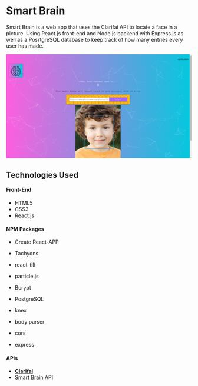 # Smart Brain

Smart Brain is a web app that uses the Clarifai API to locate a face in a picture. Using  React.js front-end and Node.js backend with Express.js as well as a PosrtgreSQL database to keep track of how many entries every user has made.

![1649774249549.png](image/README/1649774249549.png)

## Technologies Used

#### Front-End

* HTML5
* CSS3
* React.js

#### NPM Packages

* Create React-APP

* Tachyons

* react-tilt

* particle.js

* Bcrypt

* PostgreSQL

* knex

* body parser

* cors

* express


 #### APIs

* [**Clarifai**](https://www.clarifai.com/)
* [Smart Brain API](https://github.com/mdammar786/SmartBrain-API)
